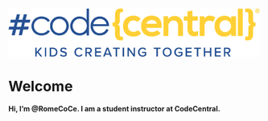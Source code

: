 <img src="https://github.com/RomeCoCe/RomeCoCe/blob/main/CodeCentral_Logo_FINAL_OTL_RGB_Blue_Yellow_Over_Transparent%20(1).png" width=500 alt="CodeCentral">

# Welcome
**Hi, I’m @RomeCoCe. I am a student instructor at CodeCentral.**


<!---
RomeCoCe/RomeCoCe is a ✨ special ✨ repository because its `README.md` (this file) appears on your GitHub profile.
You can click the Preview link to take a look at your changes.
--->
